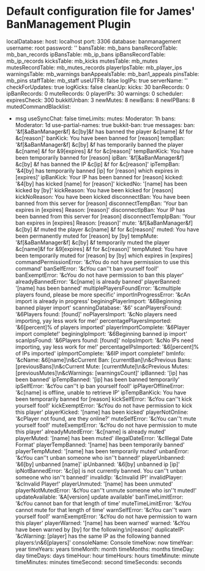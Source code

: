 # Default configuration file for James' BanManagement Plugin
localDatabase:
  host: localhost
  port: 3306
  database: banmanagement
  username: root
  password: ''
  bansTable: mb_bans
  bansRecordTable: mb_ban_records
  ipBansTable: mb_ip_bans
  ipBansRecordTable: mb_ip_records
  kicksTable: mb_kicks
  mutesTable: mb_mutes
  mutesRecordTable: mb_mutes_records
  playerIpsTable: mb_player_ips
  warningsTable: mb_warnings
  banAppealsTable: mb_ban1_appeals
  pinsTable: mb_pins
  staffTable: mb_staff
useUTF8: false
logIPs: true
serverName: ''
checkForUpdates: true
logKicks: false
cleanUp:
  kicks: 30
  banRecords: 0
  ipBanRecords: 0
  muteRecords: 0
  playerIPs: 30
  warnings: 0
scheduler:
  expiresCheck: 300
  bukkitUnban: 3
  newMutes: 8
  newBans: 8
  newIPBans: 8
mutedCommandBlacklist:
- msg
useSyncChat: false
timeLimits:
  mutes:
    Moderator: 1h
  bans:
    Moderator: 1d
use-partial-names: true
bukkit-ban: true
messages:
  ban: '&f[&aBanManager&f] &c[by]&f has banned the player &c[name] &f for &c[reason]'
  banKick: You have been banned for [reason]
  tempBan: '&f[&aBanManager&f] &c[by] &f has temporarily banned the player &c[name]
    &f for &9[expires] &f for &c[reason]'
  tempBanKick: You have been temporarily banned for [reason]
  ipBan: '&f[&aBanManager&f] &c[by] &f has banned the IP &c[ip] &f for &c[reason]'
  ipTempBan: '&4[by] has temporarily banned [ip] for [reason] which expires in [expires]'
  ipBanKick: Your IP has been banned for [reason]
  kicked: '&4[by] has kicked [name] for [reason]'
  kickedNo: '[name] has been kicked by [by]'
  kickReason: You have been kicked for [reason]
  kickNoReason: You have been kicked
  disconnectBan: You have been banned from this server for [reason]
  disconnectTempBan: 'Your ban expires in [expires] Reason: [reason]'
  disconnectIpBan: Your IP has been banned from this server for [reason]
  disconnectTempIpBan: 'Your ban expires in [expires] Reason: [reason]'
  mute: '&f[&aBanManager&f] &c[by] &f muted the player &c[name] &f for &c[reason]'
  muted: You have been permanently muted for [reason] by [by]
  tempMute: '&f[&aBanManager&f] &c[by] &f temporarily muted the player &c[name]&f
    for &9[expires] &f for &c[reason]'
  tempMuted: You have been temporarily muted for [reason] by [by] which expires in [expires]
  commandPermissionError: '&cYou do not have permission to use this command'
  banSelfError: '&cYou can''t ban yourself fool!'
  banExemptError: '&cYou do not have permission to ban this player'
  alreadyBannedError: '&c[name] is already banned'
  playerBanned: '[name] has been banned'
  multiplePlayersFoundError: '&cmultiple players found, please be more specific'
  importInProgressError: '&cAn import is already in progress'
  beginingPlayerImport: '&6Beginning banned player import'
  scanningDatabase: '&6'
  scanPlayersFound: '&6Players found: [found]'
  noPlayersImport: '&cNo players need importing, yay less work for me!'
  percentagePlayersImported: '&6[percent]% of players imported'
  playerImportComplete: '&6Player import complete!'
  beginingIpImport: '&6Beginning banned ip import'
  scanIpsFound: '&6Players found: [found]'
  noIpsImport: '&cNo IPs need importing, yay less work for me!'
  percentageIPsImported: '&6[percent]% of IPs imported'
  ipImportComplete: '&6IP import complete!'
  bmInfo: '&cName: &6[name]\n&cCurrent Ban: [currentBan]\n&cPrevious Bans: [previousBans]\n&cCurrent
    Mute: [currentMute]\n&cPrevious Mutes: [previousMutes]\n&cWarnings: [warningsCount]'
  ipBanned: '[ip] has been banned'
  ipTempBanned: '[ip] has been banned temporarily'
  ipSelfError: '&cYou can''t ip ban yourself fool!'
  ipPlayerOfflineError: '&c[name] is offline, unable to retrieve IP'
  ipTempBanKick: You have been temporarily banned for [reason]
  kickSelfError: '&cYou can''t kick yourself fool!'
  kickExemptError: '&cYou do not have permission to kick this player'
  playerKicked: '[name] has been kicked'
  playerNotOnline: '&cPlayer not found, are they online?'
  muteSelfError: '&cYou can''t mute yourself fool!'
  muteExemptError: '&cYou do not have permission to mute this player'
  alreadyMutedError: '&c[name] is already muted'
  playerMuted: '[name] has been muted'
  illegalDateError: '&cIllegal Date Format'
  playerTempBanned: '[name] has been temporarily banned'
  playerTempMuted: '[name] has been temporarily muted'
  unbanError: '&cYou can''t unban someone who isn''t banned!'
  playerUnbanned: '&6[by] unbanned [name]'
  ipUnbanned: '&6[by] unbanned ip [ip]'
  ipNotBannedError: '&c[ip] is not currently banned. You can''t unban someone who
    isn''t banned!'
  invalidIp: '&cInvalid IP!'
  invalidPlayer: '&cInvalid Player!'
  playerUnmuted: '[name] has been unmuted'
  playerNotMutedError: '&cYou can''t unmute someone who isn''t muted!'
  updateAvailable: '&A[version] update available'
  banTimeLimitError: '&cYou cannot ban for that length of time'
  muteTimeLimitError: '&cYou cannot mute for that length of time'
  warnSelfError: '&cYou can''t warn yourself fool!'
  warnExemptError: '&cYou do not have permission to warn this player'
  playerWarned: '[name] has been warned'
  warned: '&cYou have been warned by [by] for the following:\n[reason]'
  duplicateIP: '&cWarning: [player] has the same IP as the following banned players:\n&6[players]'
  consoleName: Console
  timeNow: now
  timeYear: year
  timeYears: years
  timeMonth: month
  timeMonths: months
  timeDay: day
  timeDays: days
  timeHour: hour
  timeHours: hours
  timeMinute: minute
  timeMinutes: minutes
  timeSecond: second
  timeSeconds: seconds 
